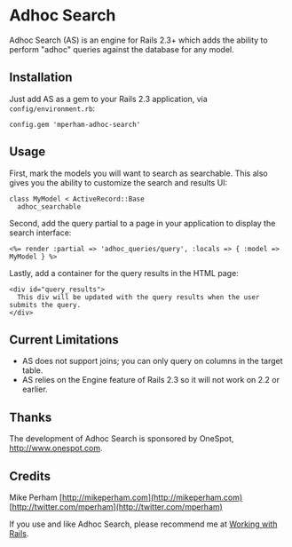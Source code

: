 Adhoc Search
============

Adhoc Search (AS) is an engine for Rails 2.3+ which adds the ability to perform "adhoc" queries
against the database for any model.


Installation
------------

Just add AS as a gem to your Rails 2.3 application, via `config/environment.rb`:

    config.gem 'mperham-adhoc-search'

Usage
-----

First, mark the models you will want to search as searchable.  This also gives you the
ability to customize the search and results UI:

    class MyModel < ActiveRecord::Base
      adhoc_searchable

Second, add the query partial to a page in your application to display the search interface:

    <%= render :partial => 'adhoc_queries/query', :locals => { :model => MyModel } %>

Lastly, add a container for the query results in the HTML page:

    <div id="query_results">
      This div will be updated with the query results when the user submits the query.
    </div>


Current Limitations
-------------------

* AS does not support joins; you can only query on columns in the target table.
* AS relies on the Engine feature of Rails 2.3 so it will not work on 2.2 or earlier.


Thanks
------

The development of Adhoc Search is sponsored by OneSpot, http://www.onespot.com.


Credits
-------

Mike Perham 
[http://mikeperham.com](http://mikeperham.com)
[http://twitter.com/mperham](http://twitter.com/mperham)

If you use and like Adhoc Search, please recommend me at [Working with Rails](http://www.workingwithrails.com/person/10797-mike-perham).
